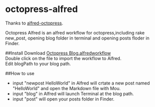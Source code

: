 octopress-alfred
================

Thanks to [alfred-octopress](https://github.com/Temikus/alfred-octopress).  

Octopress Alfred is an alfred workflow for octopress,including rake new_post, opening blog folder in terminal and opening posts floder in Finder.

##Install
Download [Octopress Blog.alfredworkflow](https://github.com/ec4Guogo/alfred-octopress/raw/master/Octopress%20Blog.alfredworkflow)  
Double click on the file to import the workflow to Alfred.  
Edit blogPath to your blog path.

##How to use
* input "newpost HelloWorld" in Alfred will crtate a new post named "HelloWorld" and open the Markdown file with Mou.
* input "blog" in Alfred will launch Terminal at the blog path.
* input "post" will open your posts folder in Finder.
